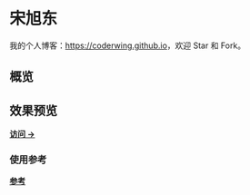 # 宋旭东

我的个人博客：<https://coderwing.github.io>，欢迎 Star 和 Fork。

## 概览

<!-- vim-markdown-toc GFM -->
<!-- vim-markdown-toc -->

## 效果预览

**[访问 &rarr;](https://coderwing.github.io)**

### 使用参考
**[参考](https://mazhuang.org/2020/05/03/blog-template-qna/)**